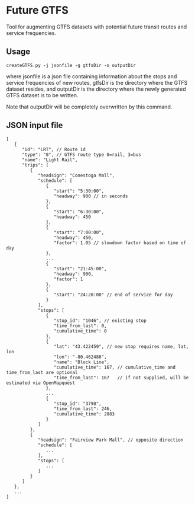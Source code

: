 Future GTFS
===========

Tool for augmenting GTFS datasets with potential future transit routes and service frequencies.

Usage
-----

`createGTFS.py -j jsonfile -g gtfsDir -o outputDir`

where jsonfile is a json file containing information about the stops and service frequencies of new routes, gtfsDir is the directory where the GTFS dataset resides, and outputDir is the directory where the newly generated GTFS dataset is to be written.

Note that outputDir will be completely overwritten by this command.

JSON input file
---------------

    [
       {
          "id": "LRT", // Route id
          "type": "0", // GTFS route type 0=rail, 3=bus
          "name": "Light Rail",
          "trips": [
             {
                "headsign": "Conestoga Mall",
                "schedule": [
                   {
                      "start": "5:30:00",
                      "headway": 900 // in seconds
                   },
                   {
                      "start": "6:30:00",
                      "headway": 450
                   },
                   {
                      "start": "7:00:00",
                      "headway": 450,
                      "factor": 1.05 // slowdown factor based on time of day
                   },
                   ...
                   {
                      "start": "21:45:00",
                      "headway": 900,
                      "factor": 1
                   },
                   {
                      "start": "24:20:00" // end of service for day
                   }
                ],
                "stops": [
                   {
                      "stop_id": "1046", // existing stop
                      "time_from_last": 0,
                      "cumulative_time": 0
                   },
                   {
                      "lat": "43.422459", // new stop requires name, lat, lon
                      "lon": "-80.462486", 
                      "name": "Block Line",
                      "cumulative_time": 167, // cumulative_time and time_from_last are optional
                      "time_from_last": 167   // if not supplied, will be estimated via OpenMapquest
                   },
                   ...
                   {
                      "stop_id": "3798",
                      "time_from_last": 246,
                      "cumulative_time": 2083
                   }
                ]
             },
             {
                "headsign": "Fairview Park Mall", // opposite direction
                "schedule": [
                   ...
                ],
                "stops": [
                   ...
                ]
             }
          ]
       },
       ...
    ]